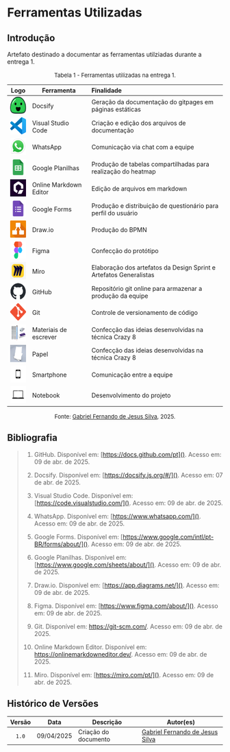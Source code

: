 # Ferramentas Utilizadas

## Introdução

Artefato destinado a documentar as ferramentas utilziadas durante a entrega 1.


<font size="2"><p style="text-align: center">Tabela 1 - Ferramentas utilizadas na entrega 1.</p></font>

<center class="img_ferramentas">


| Logo | Ferramenta | Finalidade |
| :--: | ---------- | :--------- |
| <img src="../../assets/ferramentas/docsify-icon.svg" width="40" height="40"> | Docsify | Geração da documentação do gitpages em páginas estáticas |
| <img src="../../assets/ferramentas/vscode.png" width="40" height="40"> | Visual Studio Code | Criação e edição dos arquivos de documentação |
| <img src="../../assets/ferramentas/WhatsApp.svg.webp" width="40" height="40"> | WhatsApp | Comunicação via chat com a equipe |
| <img src="../../assets/ferramentas/sheets.svg" width="40" height="40"> | Google Planilhas | Produção de tabelas compartilhadas para realização do heatmap |
| <img src="../../assets/ferramentas/markdowneditor.png" width="40" height="40"> | Online Markdown Editor | Edição de arquivos em markdown |
| <img src="../../assets/ferramentas/forms.svg" width="40" height="40"> | Google Forms | Produção e distribuição de questionário para perfil do usuário |
| <img src="../../assets/ferramentas/drawio.png" width="40" height="40"> | Draw.io | Produção do BPMN |
| <img src="../../assets/ferramentas/figma.png" width="40" height="40"> | Figma | Confecção do protótipo |
| <img src="../../assets/ferramentas/miro.png" width="40" height="40"> | Miro | Elaboração dos artefatos da Design Sprint e Artefatos Generalistas |
| <img src="../../assets/ferramentas/github.png" width="40" height="40"> | GitHub | Repositório git online para armazenar a produção da equipe |
| <img src="../../assets/ferramentas/git.png" width="40" height="40"> | Git | Controle de versionamento de código |
| <img src="../../assets/ferramentas/lapis.png" width="40" height="40"> | Materiais de escrever | Confecção das ideias desenvolvidas na técnica Crazy 8 |
| <img src="../../assets/ferramentas/papel.jpg" width="40" height="40"> | Papel | Confecção das ideias desenvolvidas na técnica Crazy 8 |
| <img src="../../assets/ferramentas/celular.jpg" width="40" height="40"> | Smartphone | Comunicação entre a equipe |
| <img src="../../assets/ferramentas/notebook.jpg" width="40" height="40"> | Notebook | Desenvolvimento do projeto |

</center>

<font size="2"><p style="text-align: center">Fonte: [Gabriel Fernando de Jesus Silva][GabrielFGH], 2025.</p></font>


## Bibliografia

> 1. GitHub. Disponível em: [https://docs.github.com/pt](). Acesso em: 09 de abr. de 2025.
>
> 2. Docsify. Disponível em: [https://docsify.js.org/#/](). Acesso em: 07 de abr. de 2025.
>
> 3. Visual Studio Code. Disponível em: [https://code.visualstudio.com/](). Acesso em: 09 de abr. de 2025.
>
> 4. WhatsApp. Disponível em: [https://www.whatsapp.com/](). Acesso em: 09 de abr. de 2025.
>
> 5. Google Forms. Disponível em: [https://www.google.com/intl/pt-BR/forms/about/](). Acesso em: 09 de abr. de 2025.
>
> 6. Google Planilhas. Disponível em: [https://www.google.com/sheets/about/](). Acesso em: 09 de abr. de 2025.
>
> 7. Draw.io. Disponível em: [https://app.diagrams.net/](). Acesso em: 09 de abr. de 2025.
>
> 8. Figma. Disponível em: [https://www.figma.com/about/](). Acesso em: 09 de abr. de 2025.
>
> 9. Git. Disponível em: <https://git-scm.com/>. Acesso em: 09 de abr. de 2025.
>
> 10. Online Markdown Editor. Disponível em: <https://onlinemarkdowneditor.dev/>. Acesso em: 09 de abr. de 2025.
>
> 10. Miro. Disponível em: [https://miro.com/pt/](). Acesso em: 09 de abr. de 2025.


## Histórico de Versões

| Versão | Data | Descrição | Autor(es) | 
| :----: | :--: | --------- | ----------- | 
| `1.0`  | 09/04/2025 | Criação do documento | [Gabriel Fernando de Jesus Silva][GabrielFGH]  | 

[GabrielFGH]: https://github.com/MMcLovin